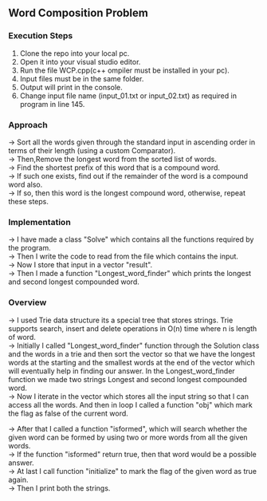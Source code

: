 ## Word Composition Problem

### Execution Steps
1) Clone the repo into your local pc.
2) Open it into your visual studio editor.
3) Run the file WCP.cpp(c++ ompiler must be installed in your pc).
4) Input files must be in the same folder.
5) Output will print in the console.
6) Change input file name (input_01.txt or input_02.txt) as required in program in line 145.

### Approach
-> Sort all the words given through the standard input in ascending order in terms of their length (using a custom Comparator). <br />
-> Then,Remove the longest word from the sorted list of words.  <br />
-> Find the shortest prefix of this word that is a compound word.  <br />
-> If such one exists, find out if the remainder of the word is a compound word also. <br /> 
-> If so, then this word is the longest compound word, otherwise, repeat these steps. <br />
### Implementation
-> I have made a class "Solve" which contains all the functions required by the program. <br />
-> Then I write the code to read from the file which contains the input. <br />
-> Now I store that input in a vector "result". <br />
-> Then I made a function "Longest_word_finder" which prints the longest and  second longest compounded word. <br />

### Overview 
-> I used Trie data structure its a special tree that stores strings. Trie supports search, insert and delete operations in O(n) time where n is length of word. <br />
-> Initially I called "Longest_word_finder" function through the Solution class and  the words in a trie and then sort the vector so that we have the longest words at    the starting and the smallest words at the end of the vector which will eventually help in finding our answer. In the Longest_word_finder function we made two          strings Longest and second longest compounded word. <br />
-> Now I iterate in the vector which stores all the input string so that I can access all the words. And then in loop I called a function "obj" which mark the flag as    false of the current word. <br />

-> After that I called a function "isformed", which will search whether the given word can be formed by using two or more words from all the given words. <br />
-> If the function "isformed" return true, then that word would be a possible answer. <br />
-> At last I call function "initialize" to mark the flag of the given word as true again.  <br />
-> Then I print both the strings. <br />








